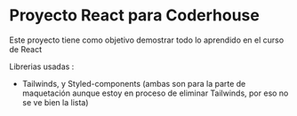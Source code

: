 # Proyecto React para Coderhouse

Este proyecto tiene como objetivo demostrar todo lo aprendido en el curso de React

Librerias usadas :
 - Tailwinds, y Styled-components (ambas son para la parte de maquetación aunque estoy en proceso de eliminar Tailwinds, por eso no se ve bien la lista)
